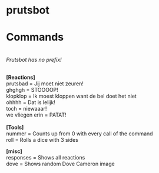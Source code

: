# prutsbot

<h1>Commands</h1><br>
<i>Prutsbot has no prefix!</i><br><br>


<b>[Reactions]</b><br>
prutsbad =         Jij moet niet zeuren!<br>
ghghgh =         STOOOOP!<br>
klopklop =         Ik moest kloppen want de bel doet het niet<br>
ohhhh =          Dat is lelijk!<br>
toch =            niewaaar!<br>
we vliegen erin =  PATAT!<br>
<br>
<b>[Tools]</b><br>
nummer =           Counts up from 0 with every call of the command<br>
roll =             Rolls a dice with 3 sides<br>

<b>[misc]</b><br>
responses =        Shows all reactions<br>
dove =             Shows random Dove Cameron image<br>
